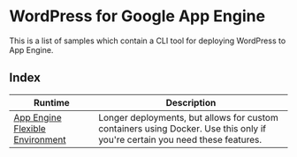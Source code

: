 # WordPress for Google App Engine

This is a list of samples which contain a CLI tool for deploying WordPress to App Engine.

## Index

|Runtime|Description|
|---|---|
|[App Engine Flexible Environment](../flexible/wordpress)|Longer deployments, but allows for custom containers using Docker. Use this only if you're certain you need these features.|
